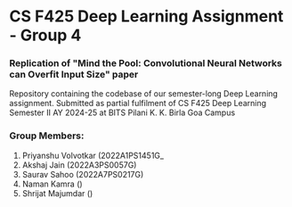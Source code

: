 # CS F425 Deep Learning Assignment - Group 4
### Replication of "Mind the Pool: Convolutional Neural Networks can Overfit Input Size" paper
Repository containing the codebase of our semester-long Deep Learning assignment. Submitted as partial fulfilment of CS F425 Deep Learning Semester II AY 2024-25 at BITS Pilani K. K. Birla Goa Campus 

### Group Members:
1. Priyanshu Volvotkar (2022A1PS1451G_
2. Akshaj Jain (2022A3PS0057G)
3. Saurav Sahoo (2022A7PS0217G)
4. Naman Kamra ()
5. Shrijat Majumdar ()
